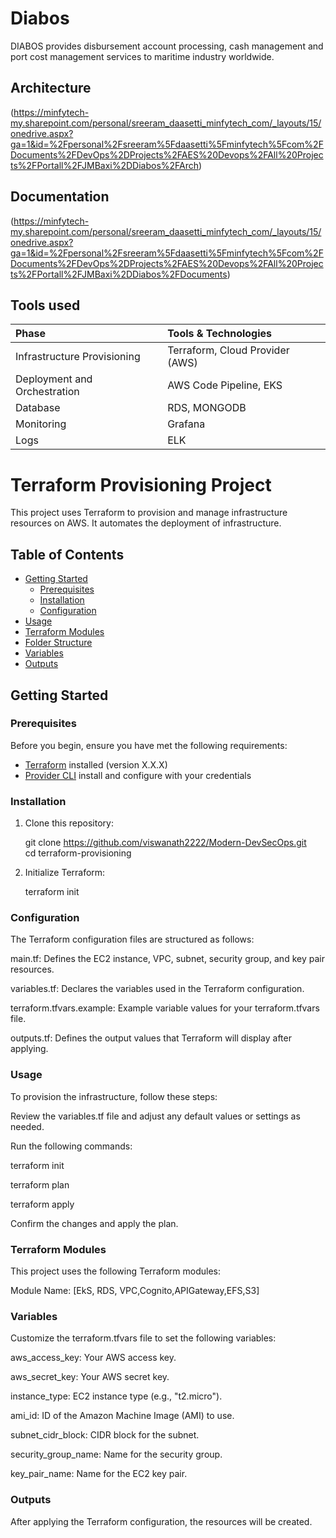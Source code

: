 
# Diabos

DIABOS provides disbursement account processing, cash management and port cost management services to maritime industry worldwide.

## Architecture
(https://minfytech-my.sharepoint.com/personal/sreeram_daasetti_minfytech_com/_layouts/15/onedrive.aspx?ga=1&id=%2Fpersonal%2Fsreeram%5Fdaasetti%5Fminfytech%5Fcom%2FDocuments%2FDevOps%2DProjects%2FAES%20Devops%2FAll%20Projects%2FPortall%2FJMBaxi%2DDiabos%2FArch)

## Documentation

(https://minfytech-my.sharepoint.com/personal/sreeram_daasetti_minfytech_com/_layouts/15/onedrive.aspx?ga=1&id=%2Fpersonal%2Fsreeram%5Fdaasetti%5Fminfytech%5Fcom%2FDocuments%2FDevOps%2DProjects%2FAES%20Devops%2FAll%20Projects%2FPortall%2FJMBaxi%2DDiabos%2FDocuments)

## Tools used

| Phase | Tools & Technologies |
| :-------- | :------- |
|  Infrastructure Provisioning      | Terraform, Cloud Provider (AWS) |
| Deployment and Orchestration      | AWS Code Pipeline, EKS |
| Database                          | RDS, MONGODB
| Monitoring                        | Grafana
| Logs                              | ELK


# Terraform Provisioning Project

This project uses Terraform to provision and manage infrastructure resources on AWS. It automates the deployment of infrastructure.

## Table of Contents

- [Getting Started](#getting-started)
  - [Prerequisites](#prerequisites)
  - [Installation](#installation)
  - [Configuration](#configuration)
- [Usage](#usage)
- [Terraform Modules](#terraform-modules)
- [Folder Structure](#folder-structure)
- [Variables](#variables)
- [Outputs](#outputs)


## Getting Started

### Prerequisites

Before you begin, ensure you have met the following requirements:

- [Terraform](https://www.terraform.io/) installed (version X.X.X)
- [Provider CLI](https://docs.aws.amazon.com/cli/latest/userguide/install-cliv2.html) install and configure with your credentials

### Installation

1. Clone this repository:

   git clone https://github.com/viswanath2222/Modern-DevSecOps.git   
   cd terraform-provisioning

2. Initialize Terraform:
   
   terraform init

### Configuration

The Terraform configuration files are structured as follows:

main.tf: Defines the EC2 instance, VPC, subnet, security group, and key pair resources.

variables.tf: Declares the variables used in the Terraform configuration.

terraform.tfvars.example: Example variable values for your terraform.tfvars file.

outputs.tf: Defines the output values that Terraform will display after applying.

### Usage

To provision the infrastructure, follow these steps:

Review the variables.tf file and adjust any default values or settings as needed.

Run the following commands:

terraform init

terraform plan

terraform apply

Confirm the changes and apply the plan.


### Terraform Modules

This project uses the following Terraform modules:

Module Name: [EkS, RDS, VPC,Cognito,APIGateway,EFS,S3]


### Variables

Customize the terraform.tfvars file to set the following variables:

aws_access_key: Your AWS access key.

aws_secret_key: Your AWS secret key.

instance_type: EC2 instance type (e.g., "t2.micro").

ami_id: ID of the Amazon Machine Image (AMI) to use.

subnet_cidr_block: CIDR block for the subnet.

security_group_name: Name for the security group.

key_pair_name: Name for the EC2 key pair.


### Outputs

After applying the Terraform configuration, the resources will be created.


